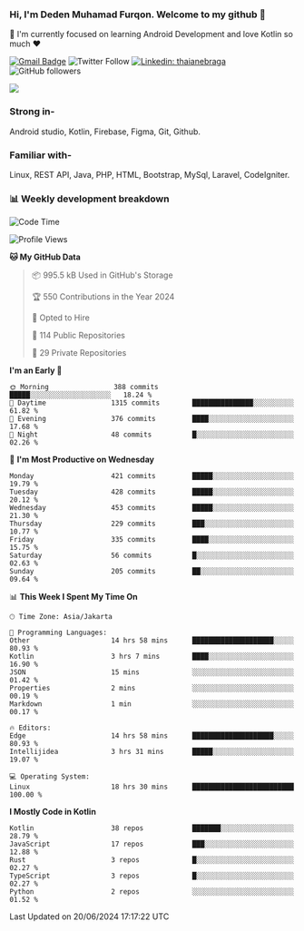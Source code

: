 ### Hi, I'm Deden Muhamad Furqon. Welcome to my github 👋

<!--
**furqoncreative/furqoncreative** is a ✨ _special_ ✨ repository because its `README.md` (this file) appears on your GitHub profile.

Here are some ideas to get you started:

- 🔭 I’m currently working on ...
- 👯 I’m looking to collaborate on ...
- 🤔 I’m looking for help with ...
- 💬 Ask me about ...
- 📫 How to reach me: ...
- 😄 Pronouns: ...
- ⚡ Fun fact: ...
-->

  🌱 I'm currently focused on learning Android Development and love Kotlin so much ❤ 

[![Gmail Badge](https://img.shields.io/badge/-furqoncreative24@gmail.com-c14438?style=flat-square&logo=Gmail&logoColor=white&link=mailto:furqoncreative24@gmail.com)](mailto:furqoncreative24@gmail.com)
![Twitter Follow](https://img.shields.io/twitter/follow/furqoncreative?label=Follow)
[![Linkedin: thaianebraga](https://img.shields.io/badge/-Deden_Muhamad_Furqon-blue?style=flat-square&logo=Linkedin&logoColor=white&link=https://www.linkedin.com/in/anmol-p-singh/)](https://www.linkedin.com/in/furqoncreative/)
![GitHub followers](https://img.shields.io/github/followers/furqoncreative?label=Follow&style=social)

<img src="https://github-readme-stats.sera5-dev.vercel.app/api?username=furqoncreative&hide=stars&show_icons=true&count_private=true&include_all_commits=true&title_color=#008080&icon_color=#008080&hide_border=true" width="">

### Strong in-

Android studio, Kotlin, Firebase, Figma, Git, Github.

### Familiar with-
Linux, REST API, Java, PHP, HTML, Bootstrap, MySql, Laravel, CodeIgniter.

### 📊 Weekly development breakdown

<!--START_SECTION:waka-->
![Code Time](http://img.shields.io/badge/Code%20Time-2%2C438%20hrs%202%20mins-blue)

![Profile Views](http://img.shields.io/badge/Profile%20Views-0-blue)

**🐱 My GitHub Data** 

> 📦 995.5 kB Used in GitHub's Storage 
 > 
> 🏆 550 Contributions in the Year 2024
 > 
> 💼 Opted to Hire
 > 
> 📜 114 Public Repositories 
 > 
> 🔑 29 Private Repositories 
 > 
**I'm an Early 🐤** 

```text
🌞 Morning                388 commits         █████░░░░░░░░░░░░░░░░░░░░   18.24 % 
🌆 Daytime                1315 commits        ███████████████░░░░░░░░░░   61.82 % 
🌃 Evening                376 commits         ████░░░░░░░░░░░░░░░░░░░░░   17.68 % 
🌙 Night                  48 commits          █░░░░░░░░░░░░░░░░░░░░░░░░   02.26 % 
```
📅 **I'm Most Productive on Wednesday** 

```text
Monday                   421 commits         █████░░░░░░░░░░░░░░░░░░░░   19.79 % 
Tuesday                  428 commits         █████░░░░░░░░░░░░░░░░░░░░   20.12 % 
Wednesday                453 commits         █████░░░░░░░░░░░░░░░░░░░░   21.30 % 
Thursday                 229 commits         ███░░░░░░░░░░░░░░░░░░░░░░   10.77 % 
Friday                   335 commits         ████░░░░░░░░░░░░░░░░░░░░░   15.75 % 
Saturday                 56 commits          █░░░░░░░░░░░░░░░░░░░░░░░░   02.63 % 
Sunday                   205 commits         ██░░░░░░░░░░░░░░░░░░░░░░░   09.64 % 
```


📊 **This Week I Spent My Time On** 

```text
🕑︎ Time Zone: Asia/Jakarta

💬 Programming Languages: 
Other                    14 hrs 58 mins      ████████████████████░░░░░   80.93 % 
Kotlin                   3 hrs 7 mins        ████░░░░░░░░░░░░░░░░░░░░░   16.90 % 
JSON                     15 mins             ░░░░░░░░░░░░░░░░░░░░░░░░░   01.42 % 
Properties               2 mins              ░░░░░░░░░░░░░░░░░░░░░░░░░   00.19 % 
Markdown                 1 min               ░░░░░░░░░░░░░░░░░░░░░░░░░   00.17 % 

🔥 Editors: 
Edge                     14 hrs 58 mins      ████████████████████░░░░░   80.93 % 
Intellijidea             3 hrs 31 mins       █████░░░░░░░░░░░░░░░░░░░░   19.07 % 

💻 Operating System: 
Linux                    18 hrs 30 mins      █████████████████████████   100.00 % 
```

**I Mostly Code in Kotlin** 

```text
Kotlin                   38 repos            ███████░░░░░░░░░░░░░░░░░░   28.79 % 
JavaScript               17 repos            ███░░░░░░░░░░░░░░░░░░░░░░   12.88 % 
Rust                     3 repos             █░░░░░░░░░░░░░░░░░░░░░░░░   02.27 % 
TypeScript               3 repos             █░░░░░░░░░░░░░░░░░░░░░░░░   02.27 % 
Python                   2 repos             ░░░░░░░░░░░░░░░░░░░░░░░░░   01.52 % 
```




 Last Updated on 20/06/2024 17:17:22 UTC
<!--END_SECTION:waka-->
